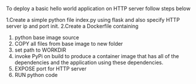 To deploy a basic hello world application on HTTP server follow steps below

1.Create a simple python file index.py using flask and also specify HTTP server ip and port init.
2.Create a Dockerfile containing 
  1. python base image source
  2. COPY all files from base image to new folder
  3. set path to WORKDIR
  4. invoke PyPi on build to produce a container image that has all of the dependencies and the application using these             dependencies.
  5. EXPOSE port for HTTP server
  6. RUN python code 
